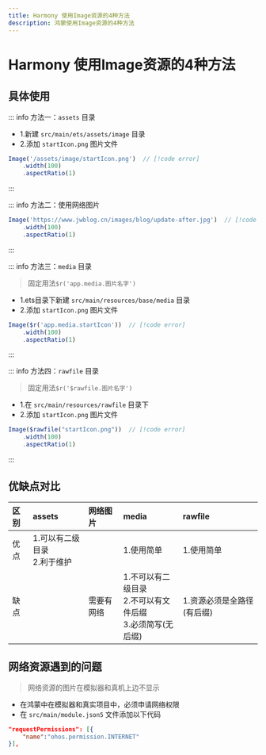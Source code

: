 ```yaml
---
title: Harmony 使用Image资源的4种方法
description: 鸿蒙使用Image资源的4种方法
---
```


# Harmony 使用Image资源的4种方法

## 具体使用
::: info 方法一：`assets` 目录
- 1.新建 `src/main/ets/assets/image` 目录
- 2.添加 `startIcon.png` 图片文件
```js
Image('/assets/image/startIcon.png')  // [!code error]
    .width(100)
    .aspectRatio(1)
```
:::

::: info 方法二：使用网络图片
```js
Image('https://www.jwblog.cn/images/blog/update-after.jpg')  // [!code error]
    .width(100)
    .aspectRatio(1)
```
:::

::: info 方法三：`media` 目录
> 固定用法`$r('app.media.图片名字')`
- 1.ets目录下新建 `src/main/resources/base/media` 目录
- 2.添加 `startIcon.png` 图片文件
```js
Image($r('app.media.startIcon'))  // [!code error]
    .width(100)
    .aspectRatio(1)
```
:::

::: info 方法四：`rawfile` 目录
> 固定用法`$r('$rawfile.图片名字')`
- 1.在 `src/main/resources/rawfile` 目录下
- 2.添加 `startIcon.png` 图片文件
```js
Image($rawfile("startIcon.png"))  // [!code error]
    .width(100)
    .aspectRatio(1)
```
:::

## 优缺点对比
| 区别        |  assets |  网络图片 |  media |  rawfile |
|:---|:---|:---|:---|:---|
| 优点        |  1.可以有二级目录 <br>2.利于维护 |  |  1.使用简单  |  1.使用简单  |
| 缺点        |   |  需要有网络 |  1.不可以有二级目录 <br>2.不可以有文件后缀 <br>3.必须简写(无后缀)  |  1.资源必须是全路径(有后缀)  |

## 网络资源遇到的问题
> 网络资源的图片在模拟器和真机上边不显示
- 在鸿蒙中在模拟器和真实项目中，必须申请网络权限
- 在 `src/main/module.json5` 文件添加以下代码
```json
"requestPermissions": [{
    "name":"ohos.permission.INTERNET"
}],
```